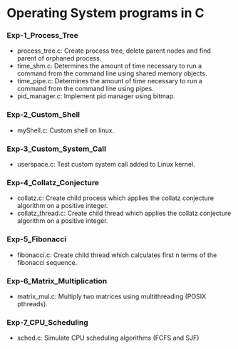 # Operating System programs in C
### Exp-1_Process_Tree
* process_tree.c: Create process tree, delete parent nodes and find parent of orphaned process.
* time_shm.c: Determines the amount of time necessary to run a command from the command line using shared memory objects.
* time_pipe.c: Determines the amount of time necessary to run a command from the command line using pipes.
* pid_manager.c: Implement pid manager using bitmap.
### Exp-2_Custom_Shell
* myShell.c: Custom shell on linux.
### Exp-3_Custom_System_Call
* userspace.c: Test custom system call added to Linux kernel.
### Exp-4_Collatz_Conjecture
* collatz.c: Create child process which applies the collatz conjecture algorithm on a positive integer.
* collatz_thread.c: Create child thread which applies the collatz conjecture algorithm on a positive integer.
### Exp-5_Fibonacci
* fibonacci.c: Create child thread which calculates first n terms of the fibonacci sequence.
### Exp-6_Matrix_Multiplication
* matrix_mul.c: Multiply two matrices using multithreading (POSIX pthreads).
### Exp-7_CPU_Scheduling
* sched.c: Simulate CPU scheduling algorithms (FCFS and SJF)
